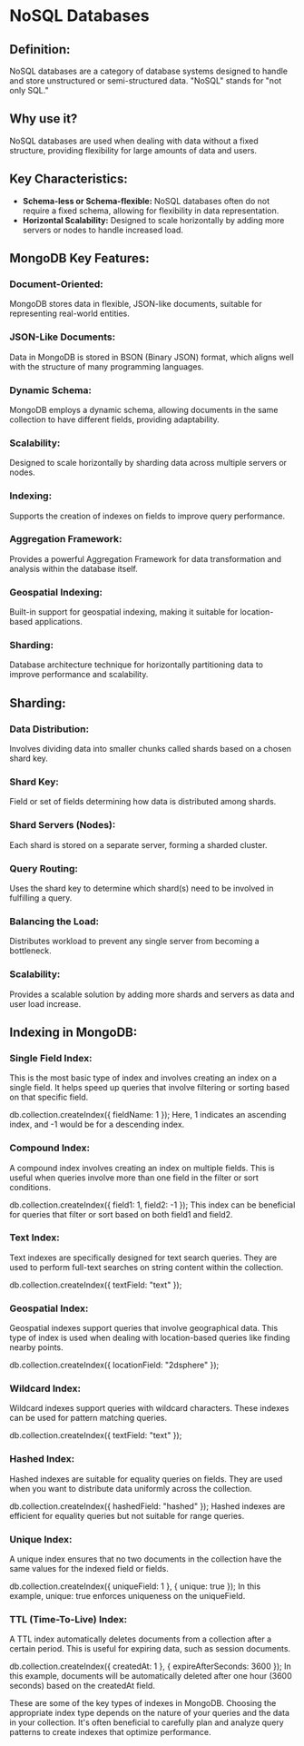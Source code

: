 # NoSQL Databases

## Definition:

NoSQL databases are a category of database systems designed to handle and store unstructured or semi-structured data. "NoSQL" stands for "not only SQL."

## Why use it?

NoSQL databases are used when dealing with data without a fixed structure, providing flexibility for large amounts of data and users.

## Key Characteristics:

- **Schema-less or Schema-flexible:** NoSQL databases often do not require a fixed schema, allowing for flexibility in data representation.
- **Horizontal Scalability:** Designed to scale horizontally by adding more servers or nodes to handle increased load.

## MongoDB Key Features:

### Document-Oriented:

MongoDB stores data in flexible, JSON-like documents, suitable for representing real-world entities.

### JSON-Like Documents:

Data in MongoDB is stored in BSON (Binary JSON) format, which aligns well with the structure of many programming languages.

### Dynamic Schema:

MongoDB employs a dynamic schema, allowing documents in the same collection to have different fields, providing adaptability.

### Scalability:

Designed to scale horizontally by sharding data across multiple servers or nodes.

### Indexing:

Supports the creation of indexes on fields to improve query performance.

### Aggregation Framework:

Provides a powerful Aggregation Framework for data transformation and analysis within the database itself.

### Geospatial Indexing:

Built-in support for geospatial indexing, making it suitable for location-based applications.

### Sharding:

Database architecture technique for horizontally partitioning data to improve performance and scalability.

## Sharding:

### Data Distribution:

Involves dividing data into smaller chunks called shards based on a chosen shard key.

### Shard Key:

Field or set of fields determining how data is distributed among shards.

### Shard Servers (Nodes):

Each shard is stored on a separate server, forming a sharded cluster.

### Query Routing:

Uses the shard key to determine which shard(s) need to be involved in fulfilling a query.

### Balancing the Load:

Distributes workload to prevent any single server from becoming a bottleneck.

### Scalability:

Provides a scalable solution by adding more shards and servers as data and user load increase.

## Indexing in MongoDB:

### Single Field Index:
This is the most basic type of index and involves creating an index on a single field. It helps speed up queries that involve filtering or sorting based on that specific field.

db.collection.createIndex({ fieldName: 1 });
Here, 1 indicates an ascending index, and -1 would be for a descending index.

### Compound Index:
A compound index involves creating an index on multiple fields. This is useful when queries involve more than one field in the filter or sort conditions.

db.collection.createIndex({ field1: 1, field2: -1 });
This index can be beneficial for queries that filter or sort based on both field1 and field2.


### Text Index:
Text indexes are specifically designed for text search queries. They are used to perform full-text searches on string content within the collection.

db.collection.createIndex({ textField: "text" });


### Geospatial Index:
Geospatial indexes support queries that involve geographical data. This type of index is used when dealing with location-based queries like finding nearby points.

db.collection.createIndex({ locationField: "2dsphere" });

### Wildcard Index:
Wildcard indexes support queries with wildcard characters. These indexes can be used for pattern matching queries.

db.collection.createIndex({ textField: "text" });

### Hashed Index:
Hashed indexes are suitable for equality queries on fields. They are used when you want to distribute data uniformly across the collection.

db.collection.createIndex({ hashedField: "hashed" });
Hashed indexes are efficient for equality queries but not suitable for range queries.

### Unique Index:
A unique index ensures that no two documents in the collection have the same values for the indexed field or fields.

db.collection.createIndex({ uniqueField: 1 }, { unique: true });
In this example, unique: true enforces uniqueness on the uniqueField.

### TTL (Time-To-Live) Index:
A TTL index automatically deletes documents from a collection after a certain period. This is useful for expiring data, such as session documents.

db.collection.createIndex({ createdAt: 1 }, { expireAfterSeconds: 3600 });
In this example, documents will be automatically deleted after one hour (3600 seconds) based on the createdAt field.

These are some of the key types of indexes in MongoDB. Choosing the appropriate index type depends on the nature of your queries and the data in your collection. It's often beneficial to carefully plan and analyze query patterns to create indexes that optimize performance.